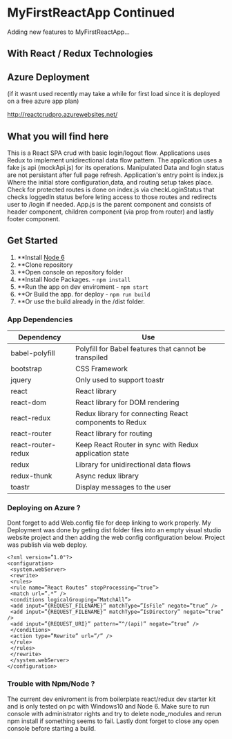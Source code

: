 # MyFirstReactApp Continued
Adding new features to MyFirstReactApp...

## With React / Redux Technologies

## Azure Deployment 
(if it wasnt used recently may take a while for first load since it is deployed on a free azure app plan)

http://reactcrudpro.azurewebsites.net/

## What you will find here

This is a React SPA crud with basic login/logout flow. Applications uses Redux  to implement unidirectional data flow pattern. The application uses a fake js api (mockApi.js) for its operations. Manipulated Data and login status are not persistant after full page refresh. Application's entry point is index.js Where the initial store configuration,data, and routing setup takes place. Check for protected routes is done on index.js via checkLoginStatus that checks loggedIn status before leting access to those routes and redirects user to /login if needed. App.js is the parent component and consists of header component, children component (via prop from router) and lastly footer component.

## Get Started
1. **Install [Node 6](https://nodejs.org)
2. **Clone repository
3. **Open console on repository folder
4. **Install Node Packages. - `npm install`
5. **Run the app on dev enviroment - `npm start`
6. **Or Build the app. for deploy - `npm run build`
7. **Or use the build already in the /dist folder.

### App Dependencies
| **Dependency** | **Use** |
|----------|-------|
|babel-polyfill | Polyfill for Babel features that cannot be transpiled |
|bootstrap|CSS Framework|
|jquery|Only used to support toastr|
|react|React library |
|react-dom|React library for DOM rendering |
|react-redux|Redux library for connecting React components to Redux |
|react-router|React library for routing |
|react-router-redux|Keep React Router in sync with Redux application state|
|redux|Library for unidirectional data flows |
|redux-thunk|Async redux library|
|toastr|Display messages to the user|

### Deploying on Azure ?

Dont forget to add Web.config file for deep linking to work properly. My Deployment was done by geting dist folder files into an empty visual studio website project and then adding the web config configuration below. Project was publish via web deploy.

```
<?xml version=”1.0"?>
<configuration>
 <system.webServer>
 <rewrite>
 <rules>
 <rule name=”React Routes” stopProcessing=”true”>
 <match url=”.*” />
 <conditions logicalGrouping=”MatchAll”>
 <add input=”{REQUEST_FILENAME}” matchType=”IsFile” negate=”true” />
 <add input=”{REQUEST_FILENAME}” matchType=”IsDirectory” negate=”true” />
 <add input=”{REQUEST_URI}” pattern=”^/(api)” negate=”true” />
 </conditions>
 <action type=”Rewrite” url=”/” />
 </rule>
 </rules>
 </rewrite>
 </system.webServer>
</configuration>
```

### Trouble with Npm/Node ?

The current dev enivroment is from boilerplate react/redux dev starter kit and is only tested on pc with Windows10 and Node 6. Make sure to run console with administrator rights and try to delete node_modules and rerun npm install if something seems to fail. Lastly dont forget to close any open console before starting a build.




